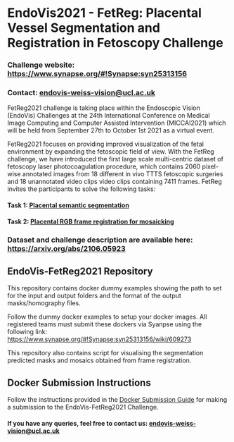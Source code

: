# EndoVis2021 - FetReg: Placental Vessel Segmentation and Registration in Fetoscopy Challenge

### Challenge website: https://www.synapse.org/#!Synapse:syn25313156
### Contact: endovis-weiss-vision@ucl.ac.uk

FetReg2021 challenge is taking place within the Endoscopic Vision (EndoVis) Challenges at the 24th International Conference on Medical Image Computing and Computer Assisted Intervention (MICCAI2021) which will be held from September 27th to October 1st 2021 as a virtual event. 

FetReg2021 focuses on providing improved visualization of the fetal environment by expanding the fetoscopic field of view.
With the FetReg challenge, we have introduced the first large scale multi-centric dataset of fetoscopy laser photocoagulation procedure, which contains 2060 pixel-wise annotated images from 18 different in vivo TTTS fetoscopic surgeries and 18 unannotated video clips video clips containing 7411 frames. 
FetReg invites the participants to solve the following tasks:
#### Task 1: [Placental semantic segmentation](https://www.synapse.org/#!Synapse:syn25313156/wiki/610166)
#### Task 2: [Placental RGB frame registration for mosaicking](https://www.synapse.org/#!Synapse:syn25313156/wiki/610166)

### Dataset and challenge description are available here: https://arxiv.org/abs/2106.05923

## EndoVis-FetReg2021 Repository

This repository contains docker dummy examples showing the path to set for the input and output folders and the format of the output masks/homography files. 

Follow the dummy docker examples to setup your docker images. All registered teams must submit these dockers via Syanpse using the following link:
https://www.synapse.org/#!Synapse:syn25313156/wiki/609273

This repository also contains script for visualising the segmentation predicted masks and mosaics obtained from frame registration. 


## Docker Submission Instructions
Follow the instructions provided in the [Docker Submission Guide](https://github.com/sophiabano/EndoVis-FetReg2021/blob/master/EndoVis-FetReg2021_submission_guide.pdf) for making a submission to the EndoVis-FetReg2021 Challenge. 


#### If you have any queries, feel free to contact us: endovis-weiss-vision@ucl.ac.uk

